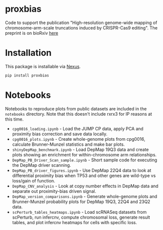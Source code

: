 # proxbias

Code to support the publication "High-resolution genome-wide mapping of chromosome-arm-scale truncations induced by 
CRISPR-Cas9 editing". The preprint is on bioRxiv [here](https://www.biorxiv.org/content/10.1101/2023.04.15.537038v1.article-metrics)

# Installation

This package is installable via [Nexus](nexus.rxrx.io). 

```bash
pip install proxbias
```

# Notebooks

Notebooks to reproduce plots from public datasets are included in the `notebooks` directory. Note that this doesn't include rxrx3 for IP reasons at this time. 

- `cpg0016_loading.ipynb` - Load the JUMP CP data, apply PCA and proximity bias correction and save data locally.
- `cpg0016_plots.ipynb` - Create whole-genome plots from cpg0016, calculate Brunner-Munzel statistics and make bar plots.
- `shinyDepMap_benchmark.ipynb` - Load DepMap 19Q3 data and create plots showing an enrichment for within-chromosome arm relationships.
- `DepMap_PB_Driver_Scan_sample.ipynb` - Short sample code for executing the DepMap driver scanning.
- `DepMap_PB_driver_figures.ipynb` - Use DepMap 22Q4 data to look at differential proximity bias when TP53 and other genes are wild-type vs loss/gain of function.
- `DepMap_CNV_analysis` - Look at copy number effects in DepMap data and separate out proximity-bias driven signal.
- `DepMap_version_comparisons.ipynb` - Generate whole-genome plots and Brunner-Munzel probability plots for DepMap 19Q3, 22Q4 and 23Q2 data.
- `scPerturb_tables_heatmaps.ipynb` - Load scRNASeq datasets from scPerturb, run infercnv, compute chromosomal loss, generate result tables, and plot infercnv heatmaps for cells with specific loss.
